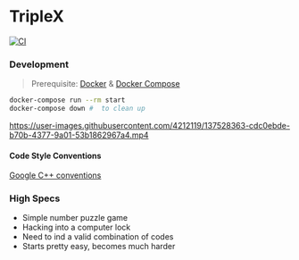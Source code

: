 # TripleX

[![CI][ci_badge]][ci_link]

### Development
> Prerequisite: [Docker](https://www.docker.com/) & [Docker Compose](https://docs.docker.com/compose/)

```bash
docker-compose run --rm start
docker-compose down #  to clean up
```


https://user-images.githubusercontent.com/4212119/137528363-cdc0ebde-b70b-4377-9a01-53b1862967a4.mp4



#### Code Style Conventions
[Google C++ conventions](https://google.github.io/styleguide/cppguide.html)

### High Specs
- Simple number puzzle game
- Hacking into a computer lock
- Need to ind a valid combination of codes
- Starts pretty easy, becomes much harder



[ci_badge]: https://github.com/rdok/triple-x-game/actions/workflows/ci.yml/badge.svg
[ci_link]: https://github.com/rdok/triple-x-game/actions/workflows/ci.yml
